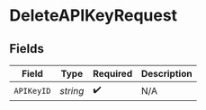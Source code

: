 # DeleteAPIKeyRequest


## Fields

| Field              | Type               | Required           | Description        |
| ------------------ | ------------------ | ------------------ | ------------------ |
| `APIKeyID`         | *string*           | :heavy_check_mark: | N/A                |